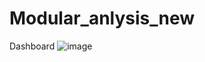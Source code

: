 # Modular_anlysis_new
Dashboard
![image](https://github.com/Tarun1204/Modular_anlysis_new/assets/102130275/c0731df1-10e4-448d-a37f-570bed1a019d)
